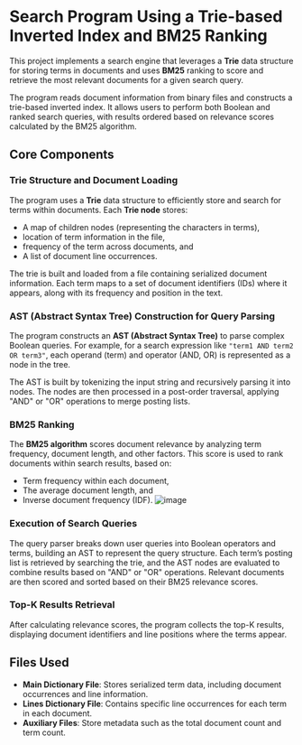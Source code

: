 # Search Program Using a Trie-based Inverted Index and BM25 Ranking

This project implements a search engine that leverages a **Trie** data structure for storing terms in documents and uses **BM25** ranking to score and retrieve the most relevant documents for a given search query.

The program reads document information from binary files and constructs a trie-based inverted index. It allows users to perform both Boolean and ranked search queries, with results ordered based on relevance scores calculated by the BM25 algorithm.

## Core Components

### Trie Structure and Document Loading
The program uses a **Trie** data structure to efficiently store and search for terms within documents. Each **Trie node** stores:
- A map of children nodes (representing the characters in terms),
- location of term information in the file,
- frequency of the term across documents, and
- A list of document line occurrences.

The trie is built and loaded from a file containing serialized document information. Each term maps to a set of document identifiers (IDs) where it appears, along with its frequency and position in the text.

### AST (Abstract Syntax Tree) Construction for Query Parsing
The program constructs an **AST (Abstract Syntax Tree)** to parse complex Boolean queries. For example, for a search expression like `"term1 AND term2 OR term3"`, each operand (term) and operator (AND, OR) is represented as a node in the tree.

The AST is built by tokenizing the input string and recursively parsing it into nodes. The nodes are then processed in a post-order traversal, applying "AND" or "OR" operations to merge posting lists.

### BM25 Ranking
The **BM25 algorithm** scores document relevance by analyzing term frequency, document length, and other factors. This score is used to rank documents within search results, based on:
- Term frequency within each document,
- The average document length, and
- Inverse document frequency (IDF).
  ![image](https://github.com/user-attachments/assets/18118b5f-0c26-43fc-a067-82b6e6817b2a)


### Execution of Search Queries
The query parser breaks down user queries into Boolean operators and terms, building an AST to represent the query structure. Each term’s posting list is retrieved by searching the trie, and the AST nodes are evaluated to combine results based on "AND" or "OR" operations. Relevant documents are then scored and sorted based on their BM25 relevance scores.

### Top-K Results Retrieval
After calculating relevance scores, the program collects the top-K results, displaying document identifiers and line positions where the terms appear.

## Files Used
- **Main Dictionary File**: Stores serialized term data, including document occurrences and line information.
- **Lines Dictionary File**: Contains specific line occurrences for each term in each document.
- **Auxiliary Files**: Store metadata such as the total document count and term count.
